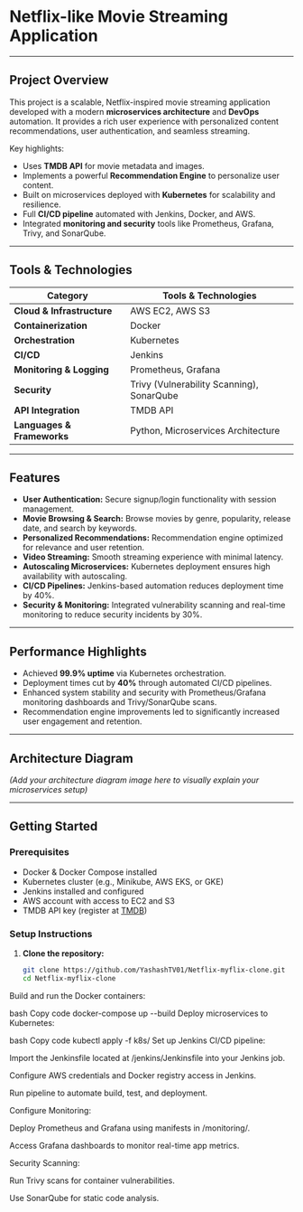 # Netflix-like Movie Streaming Application


---

##  Project Overview

This project is a scalable, Netflix-inspired movie streaming application developed with a modern **microservices architecture** and **DevOps** automation. It provides a rich user experience with personalized content recommendations, user authentication, and seamless streaming.

Key highlights:
- Uses **TMDB API** for movie metadata and images.
- Implements a powerful **Recommendation Engine** to personalize user content.
- Built on microservices deployed with **Kubernetes** for scalability and resilience.
- Full **CI/CD pipeline** automated with Jenkins, Docker, and AWS.
- Integrated **monitoring and security** tools like Prometheus, Grafana, Trivy, and SonarQube.

---

##  Tools & Technologies

| Category                | Tools & Technologies                             |
|-------------------------|------------------------------------------------|
| **Cloud & Infrastructure** | AWS EC2, AWS S3                                |
| **Containerization**       | Docker                                         |
| **Orchestration**          | Kubernetes                                     |
| **CI/CD**                  | Jenkins                                        |
| **Monitoring & Logging**   | Prometheus, Grafana                            |
| **Security**               | Trivy (Vulnerability Scanning), SonarQube     |
| **API Integration**        | TMDB API                                      |
| **Languages & Frameworks** | Python, Microservices Architecture              |

---

##  Features

- **User Authentication:** Secure signup/login functionality with session management.
- **Movie Browsing & Search:** Browse movies by genre, popularity, release date, and search by keywords.
- **Personalized Recommendations:** Recommendation engine optimized for relevance and user retention.
- **Video Streaming:** Smooth streaming experience with minimal latency.
- **Autoscaling Microservices:** Kubernetes deployment ensures high availability with autoscaling.
- **CI/CD Pipelines:** Jenkins-based automation reduces deployment time by 40%.
- **Security & Monitoring:** Integrated vulnerability scanning and real-time monitoring to reduce security incidents by 30%.

---

##  Performance Highlights

- Achieved **99.9% uptime** via Kubernetes orchestration.
- Deployment times cut by **40%** through automated CI/CD pipelines.
- Enhanced system stability and security with Prometheus/Grafana monitoring dashboards and Trivy/SonarQube scans.
- Recommendation engine improvements led to significantly increased user engagement and retention.

---

##  Architecture Diagram

*(Add your architecture diagram image here to visually explain your microservices setup)*

---

##  Getting Started

### Prerequisites

- Docker & Docker Compose installed  
- Kubernetes cluster (e.g., Minikube, AWS EKS, or GKE)  
- Jenkins installed and configured  
- AWS account with access to EC2 and S3  
- TMDB API key (register at [TMDB](https://www.themoviedb.org/documentation/api))

### Setup Instructions

1. **Clone the repository:**

   ```bash
   git clone https://github.com/YashashTV01/Netflix-myflix-clone.git
   cd Netflix-myflix-clone
Build and run the Docker containers:

bash
Copy code
docker-compose up --build
Deploy microservices to Kubernetes:

bash
Copy code
kubectl apply -f k8s/
Set up Jenkins CI/CD pipeline:

Import the Jenkinsfile located at /jenkins/Jenkinsfile into your Jenkins job.

Configure AWS credentials and Docker registry access in Jenkins.

Run pipeline to automate build, test, and deployment.

Configure Monitoring:

Deploy Prometheus and Grafana using manifests in /monitoring/.

Access Grafana dashboards to monitor real-time app metrics.

Security Scanning:

Run Trivy scans for container vulnerabilities.

Use SonarQube for static code analysis.


